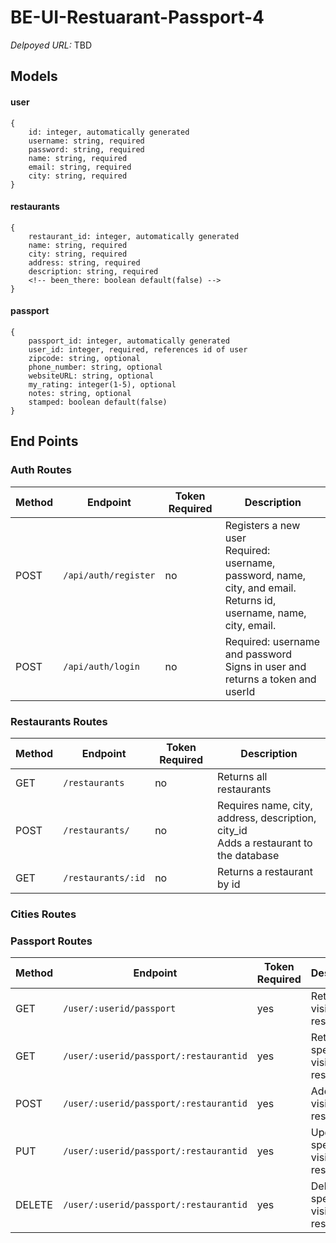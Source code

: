 # BE-UI-Restuarant-Passport-4

_Delpoyed URL:_ TBD

## Models

#### user

```
{
    id: integer, automatically generated
    username: string, required
    password: string, required
    name: string, required
    email: string, required
    city: string, required
}
```

#### restaurants

```
{
    restaurant_id: integer, automatically generated
    name: string, required
    city: string, required
    address: string, required
    description: string, required
    <!-- been_there: boolean default(false) -->
}
```

#### passport

```
{
    passport_id: integer, automatically generated
    user_id: integer, required, references id of user
    zipcode: string, optional
    phone_number: string, optional
    websiteURL: string, optional
    my_rating: integer(1-5), optional
    notes: string, optional
    stamped: boolean default(false)
}
```

## End Points

### Auth Routes

| Method | Endpoint             | Token Required | Description                                                                                                                 |
| ------ | -------------------- | -------------- | --------------------------------------------------------------------------------------------------------------------------- |
| POST   | `/api/auth/register` | no             | Registers a new user <br> Required: username, password, name, city, and email. <br>Returns id, username, name, city, email. |
| POST   | `/api/auth/login`    | no             | Required: username and password<br> Signs in user and returns a token and userId                                            |

### Restaurants Routes

| Method | Endpoint           | Token Required | Description                                                                               |
| ------ | ------------------ | -------------- | ----------------------------------------------------------------------------------------- |
| GET    | `/restaurants`     | no             | Returns all restaurants                                                                   |
| POST   | `/restaurants/`    | no             | Requires name, city, address, description, city_id <br> Adds a restaurant to the database |
| GET    | `/restaurants/:id` | no             | Returns a restaurant by id                                                                |

### Cities Routes

<!-- | Method | Endpoint                  | Token Required | Description                                                               |
| ------ | ------------------------- | -------------- | ------------------------------------------------------------------------- |
| GET    | `/cities/:id/restaurants` | yes            | Returns name and id of restaurants in a city by city id (for suggestions) | -->

### Passport Routes

| Method | Endpoint                               | Token Required | Description                         |
| ------ | -------------------------------------- | -------------- | ----------------------------------- |
| GET    | `/user/:userid/passport`               | yes            | Returns all visited restaurants     |
| GET    | `/user/:userid/passport/:restaurantid` | yes            | Returns specific visited restaurant |
| POST   | `/user/:userid/passport/:restaurantid` | yes            | Adds visited restaurant             |
| PUT    | `/user/:userid/passport/:restaurantid` | yes            | Updates specific visited restaurant |
| DELETE | `/user/:userid/passport/:restaurantid` | yes            | Deletes specific visited restaurant |
